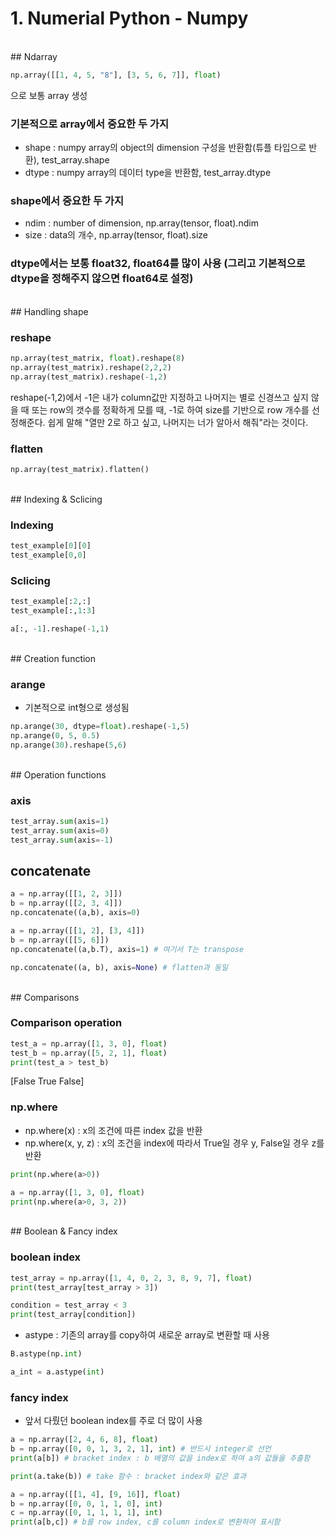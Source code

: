 # 1. Numerial Python - Numpy

<br>
## Ndarray

~~~python
np.array([[1, 4, 5, "8"], [3, 5, 6, 7]], float)
~~~

으로 보통 array 생성

### 기본적으로 array에서 중요한 두 가지

- shape : numpy array의 object의 dimension 구성을 반환함(튜플 타입으로 반환), test_array.shape
- dtype : numpy array의 데이터 type을 반환함, test_array.dtype

### shape에서 중요한 두 가지

- ndim : number of dimension, np.array(tensor, float).ndim
- size : data의 개수, np.array(tensor, float).size

### dtype에서는 보통 float32, float64를 많이 사용 (그리고 기본적으로 dtype을 정해주지 않으면 float64로 설정)

<br>
## Handling shape

### reshape

~~~python
np.array(test_matrix, float).reshape(8)
np.array(test_matrix).reshape(2,2,2)
np.array(test_matrix).reshape(-1,2)
~~~

reshape(-1,2)에서 -1은 내가 column값만 지정하고 나머지는 별로 신경쓰고 싶지 않을 때 또는 row의 갯수를 정확하게 모를 때, -1로 하여 size를 기반으로 row 개수를 선정해준다. 쉽게 말해 "열만 2로 하고 싶고, 나머지는 너가 알아서 해줘"라는 것이다.

### flatten

~~~python
np.array(test_matrix).flatten()
~~~

<br>
## Indexing & Sclicing

### Indexing

~~~python
test_example[0][0]
test_example[0,0]
~~~

### Sclicing

~~~python
test_example[:2,:]
test_example[:,1:3]

a[:, -1].reshape(-1,1)
~~~

<br>
## Creation function

### arange

- 기본적으로 int형으로 생성됨

~~~python
np.arange(30, dtype=float).reshape(-1,5)
np.arange(0, 5, 0.5)
np.arange(30).reshape(5,6)
~~~

<br>
## Operation functions

### axis

~~~python
test_array.sum(axis=1)
test_array.sum(axis=0)
test_array.sum(axis=-1)
~~~

## concatenate

~~~python
a = np.array([[1, 2, 3]])
b = np.array([[2, 3, 4]])
np.concatenate((a,b), axis=0)

a = np.array([[1, 2], [3, 4]])
b = np.array([[5, 6]])
np.concatenate((a,b.T), axis=1) # 여기서 T는 transpose

np.concatenate((a, b), axis=None) # flatten과 동일
~~~

<br>
## Comparisons

### Comparison operation

~~~python
test_a = np.array([1, 3, 0], float)
test_b = np.array([5, 2, 1], float)
print(test_a > test_b)
~~~

[False  True False]

### np.where

- np.where(x) : x의 조건에 따른 index 값을 반환
- np.where(x, y, z) : x의 조건을 index에 따라서 True일 경우 y, False일 경우 z를 반환

~~~python
print(np.where(a>0))

a = np.array([1, 3, 0], float)
print(np.where(a>0, 3, 2))
~~~

<br>
## Boolean & Fancy index

### boolean index

~~~python
test_array = np.array([1, 4, 0, 2, 3, 8, 9, 7], float)
print(test_array[test_array > 3])

condition = test_array < 3 
print(test_array[condition])
~~~

- astype : 기존의 array를 copy하여 새로운 array로 변환할 때 사용

~~~python
B.astype(np.int)

a_int = a.astype(int)
~~~

### fancy index

- 앞서 다뤘던 boolean index를 주로 더 많이 사용

~~~python
a = np.array([2, 4, 6, 8], float)
b = np.array([0, 0, 1, 3, 2, 1], int) # 반드시 integer로 선언
print(a[b]) # bracket index : b 배열의 값을 index로 하여 a의 값들을 추출함
~~~

~~~python
print(a.take(b)) # take 함수 : bracket index와 같은 효과
~~~

~~~python
a = np.array([[1, 4], [9, 16]], float)
b = np.array([0, 0, 1, 1, 0], int)
c = np.array([0, 1, 1, 1, 1], int)
print(a[b,c]) # b를 row index, c를 column index로 변환하여 표시함
~~~